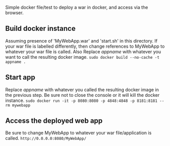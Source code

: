 Simple docker file/test to deploy a war in docker, and access via the browser.

## Build docker instance
Assuming presence of 'MyWebApp.war' and 'start.sh' in this directory. If your war file is labelled differently, then change references to MyWebApp to whatever your war file is called. 
Also Replace *appname* with whatever you want to call the resulting docker image.
``` sudo docker build --no-cache -t appname . ```

## Start app
Replace *appname* with whatever you called the resulting docker image in the previous step. Be sure not to close the console or it will kill the docker instance.
``` sudo docker run -it -p 8080:8080 -p 4848:4848 -p 8181:8181 --rm mywebapp ```

## Access the deployed web app
Be sure to change MyWebApp to whatever your war file/application is called.
``` http://0.0.0.0:8080/MyWebApp/ ```



